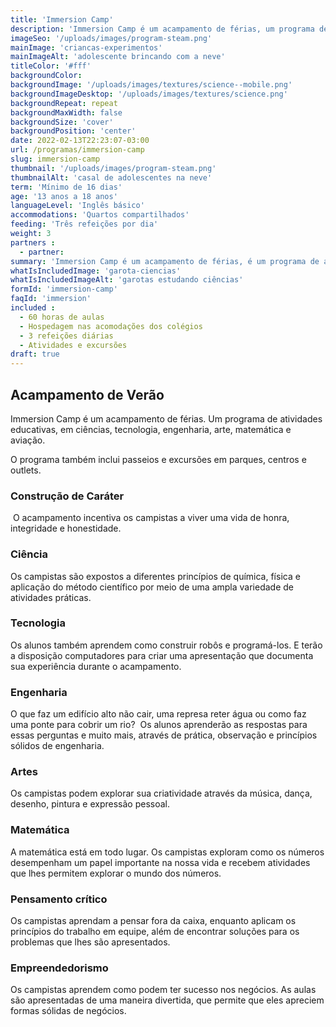 ```yaml
---
title: 'Immersion Camp'
description: 'Immersion Camp é um acampamento de férias, um programa de atividades de ciências, tecnologia, engenharia, arte, matemática e aviação, incluindo viagem para Nova York, Washington D.C, pontos turisticos da Pensilvânia e visitas para as universidades de UPenn, Princeton e Columbia'
imageSeo: '/uploads/images/program-steam.png'
mainImage: 'criancas-experimentos'
mainImageAlt: 'adolescente brincando com a neve'
titleColor: '#fff'
backgroundColor:
backgroundImage: '/uploads/images/textures/science--mobile.png'
backgroundImageDesktop: '/uploads/images/textures/science.png'
backgroundRepeat: repeat
backgroundMaxWidth: false
backgroundSize: 'cover'
backgroundPosition: 'center'
date: 2022-02-13T22:23:07-03:00
url: /programas/immersion-camp
slug: immersion-camp
thumbnail: '/uploads/images/program-steam.png'
thumbnailAlt: 'casal de adolescentes na neve'
term: 'Mínimo de 16 dias'
age: '13 anos a 18 anos'
languageLevel: 'Inglês básico'
accommodations: 'Quartos compartilhados'
feeding: 'Três refeições por dia'
weight: 3
partners :
  - partner:
summary: 'Immersion Camp é um acampamento de férias, é um programa de atividades de ciências, tecnologia, engenharia, arte, matemática e aviação, incluindo viagem para Nova York, Washington D.C, pontos turisticos da Pensilvânia e visitas para as universidades de UPenn, Princeton e Columbia'
whatIsIncludedImage: 'garota-ciencias'
whatIsIncludedImageAlt: 'garotas estudando ciências'
formId: 'immersion-camp'
faqId: 'immersion'
included :
  - 60 horas de aulas
  - Hospedagem nas acomodações dos colégios
  - 3 refeições diárias
  - Atividades e excursões
draft: true
---
```


## Acampamento de Verão

Immersion Camp é um acampamento de férias. Um programa de atividades educativas, em ciências, tecnologia, engenharia, arte, matemática e aviação.

O programa também inclui passeios e excursões em parques, centros e outlets.

### Construção de Caráter

 O acampamento incentiva os campistas a viver uma vida de honra, integridade e honestidade.

### Ciência

Os campistas são expostos a diferentes princípios de química, física e aplicação do método científico por meio de uma ampla variedade de atividades práticas.

### Tecnologia

Os alunos também aprendem como construir robôs e programá-los. E terão a disposição computadores para criar uma apresentação que documenta sua experiência durante o acampamento.

### Engenharia

O que faz um edifício alto não cair, uma represa reter água ou como faz uma ponte para cobrir um rio?  Os alunos aprenderão as respostas para essas perguntas e muito mais, através de prática, observação e princípios sólidos de engenharia.

### Artes

Os campistas podem explorar sua criatividade através da música, dança, desenho, pintura e expressão pessoal. 

### Matemática

A matemática está em todo lugar. Os campistas exploram como os números desempenham um papel importante na nossa vida e recebem atividades que lhes permitem explorar o mundo dos números.

### Pensamento crítico

Os campistas aprendam a pensar fora da caixa, enquanto aplicam os princípios do trabalho em equipe, além de encontrar soluções para os problemas que lhes são apresentados.

### Empreendedorismo

Os campistas aprendem como podem ter sucesso nos negócios. As aulas são apresentadas de uma maneira divertida, que permite que eles apreciem formas sólidas de negócios.
